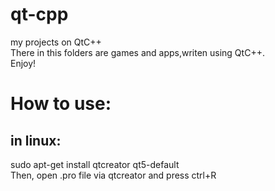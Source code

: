 # qt-cpp
my projects on QtC++<br/>
There in this folders are games and apps,writen using QtC++.<br/>
Enjoy!<br/>
# How to use:
## in linux:
 sudo apt-get install qtcreator qt5-default<br/>
 Then, open .pro file via qtcreator and press ctrl+R<br/>
